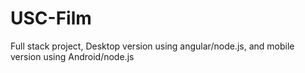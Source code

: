 # USC-Film
Full stack project, Desktop version using angular/node.js, and mobile version using Android/node.js
